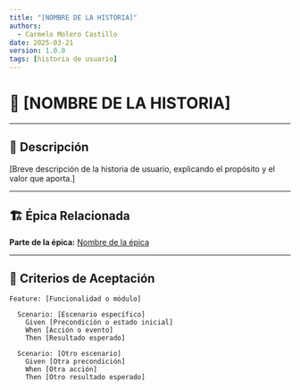 ```yaml
---
title: "[NOMBRE DE LA HISTORIA]"
authors:
  - Carmelo Molero Castillo
date: 2025-03-21
version: 1.0.0
tags: [historia de usuario]
---
```


# 📜 [NOMBRE DE LA HISTORIA]

---

## 📖 Descripción  
[Breve descripción de la historia de usuario, explicando el propósito y el valor que aporta.]

---

## 🏗 **Épica Relacionada**  
**Parte de la épica:** [Nombre de la épica](../epic/EP-000-example.md)

---

## 🎯 **Criterios de Aceptación**  
```gherkin
Feature: [Funcionalidad o módulo]

  Scenario: [Escenario específico]
    Given [Precondición o estado inicial]
    When [Acción o evento]
    Then [Resultado esperado]

  Scenario: [Otro escenario]
    Given [Otra precondición]
    When [Otra acción]
    Then [Otro resultado esperado]
```